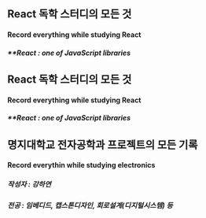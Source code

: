 ## React 독학 스터디의 모든 것
#### Record everything while studying React
##### **React : one of JavaScript libraries
## React 독학 스터디의 모든 것
#### Record everything while studying React
##### **React : one of JavaScript libraries
## 명지대학교 전자공학과 프로젝트의 모든 기록
#### Record everythin while studying electronics
##### 작성자 : 강하연
##### 전공 : 임베디드, 캡스톤디자인, 회로설계(디지털시스템) 등
